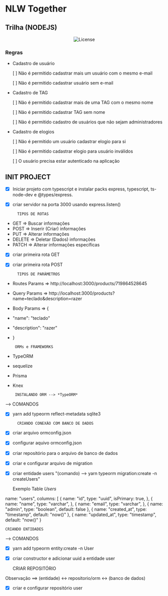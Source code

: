 # NLW Together 

## Trilha (NODEJS)

<p align="center">
  <img alt="License" src="">
</p>

### Regras

- Cadastro de usuário

  [ ] Não é permitido cadastrar mais um usuário com o mesmo e-mail

  [ ] Não é permitido cadastrar usuário sem e-mail

- Cadastro de TAG

  [ ] Não é permitido cadastrar mais de uma TAG com o mesmo nome

  [ ] Não é permitido cadastrar TAG sem nome 

  [ ] Não é permitido cadastro de usuários que não sejam administradores

- Cadastro de elogios

  [ ] Não é permitido um usuário cadastrar elogio para si

  [ ] Não é permitido cadastrar elogio para usuário inválidos

  [ ] O usuário precisa estar autenticado na aplicação

## INIT PROJECT

- [x] Iniciar projeto com typescript e instalar packs express,
typescript, ts-node-dev e @types/express.
- [x] criar servidor na porta 3000 usando express.listen()

        TIPOS DE ROTAS

 * GET    => Buscar informações
 * POST   => Inserir (Criar) informações
 * PUT    => Alterar informações
 * DELETE => Deletar (Dados) informações
 * PATCH  => Alterar informações específicas
  
- [x] criar primeira rota GET 
- [x] criar primeira rota POST

        TIPOS DE PARÂMETROS

 * Routes Params => http://localhost:3000/products/719864528645
 * Query Params  => http://localhost:3000/products?name=teclado&description=razer
 * Body Params   => {
 *  "name": "teclado"
 *  "description": "razer"
 * }

        ORMs e FRAMEWORKS

- TypeORM
- sequelize
- Prisma
- Knex
  
       INSTALANDO ORM --> *TypeORM*

--> COMANDOS
- [x] yarn add typeorm reflect-metadata sqlite3


        CRIANDO CONEXÃO COM BANCO DE DADOS

- [x] criar arquivo ormconfig.json
- [x] configurar aquivo ormconfig.json
- [x] criar repositório para o arquivo de banco de dados
- [x] criar e configurar arquivo de migration
- [x] criar entidade users
"(comando) --> yarn typeorm migration:create -n createUsers"

  Exemplo Table *Users*

name: "users",
 columns: [
{
  name: "id",
  type: "uuid",
  isPrimary: true,
},
{
  name: "name",
  type: "varchar",
},
{
  name: "email",
  type: "varchar",
},
{
  name: "admin",
  type: "boolean",
  default: false
},
{
  name: "created_at",
  type: "timestamp",
  default: "now()"
},
{
  name: "updated_at",
  type: "timestamp",
  default: "now()"
}

    CRIANDO ENTIDADES

--> COMANDOS
- [x] yarn add typeorm entity:create -n User
- [x] criar constructor e adicionar uuid a entidade user

    CRIAR REPOSITÓRIO

Observação ==> (entidade) <-> repositorio/orm <-> (banco de dados)
- [x] criar e configurar repositório user